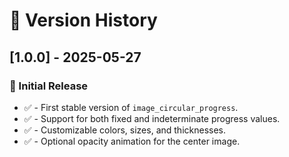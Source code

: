 # 📅 Version History

## [1.0.0] - 2025-05-27

### 🚀 Initial Release

- ✅ - First stable version of `image_circular_progress`.
- ✅ - Support for both fixed and indeterminate progress values.
- ✅ - Customizable colors, sizes, and thicknesses.
- ✅ - Optional opacity animation for the center image.
